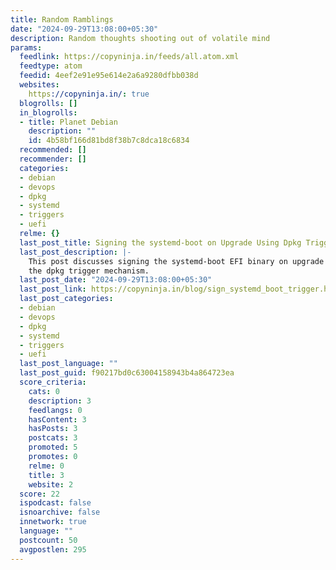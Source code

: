 ```yaml
---
title: Random Ramblings
date: "2024-09-29T13:08:00+05:30"
description: Random thoughts shooting out of volatile mind
params:
  feedlink: https://copyninja.in/feeds/all.atom.xml
  feedtype: atom
  feedid: 4eef2e91e95e614e2a6a9280dfbb038d
  websites:
    https://copyninja.in/: true
  blogrolls: []
  in_blogrolls:
  - title: Planet Debian
    description: ""
    id: 4b58bf166d81bd8f38b7c8dca18c6834
  recommended: []
  recommender: []
  categories:
  - debian
  - devops
  - dpkg
  - systemd
  - triggers
  - uefi
  relme: {}
  last_post_title: Signing the systemd-boot on Upgrade Using Dpkg Triggers
  last_post_description: |-
    This post discusses signing the systemd-boot EFI binary on upgrade using
    the dpkg trigger mechanism.
  last_post_date: "2024-09-29T13:08:00+05:30"
  last_post_link: https://copyninja.in/blog/sign_systemd_boot_trigger.html
  last_post_categories:
  - debian
  - devops
  - dpkg
  - systemd
  - triggers
  - uefi
  last_post_language: ""
  last_post_guid: f90217bd0c63004158943b4a864723ea
  score_criteria:
    cats: 0
    description: 3
    feedlangs: 0
    hasContent: 3
    hasPosts: 3
    postcats: 3
    promoted: 5
    promotes: 0
    relme: 0
    title: 3
    website: 2
  score: 22
  ispodcast: false
  isnoarchive: false
  innetwork: true
  language: ""
  postcount: 50
  avgpostlen: 295
---
```

